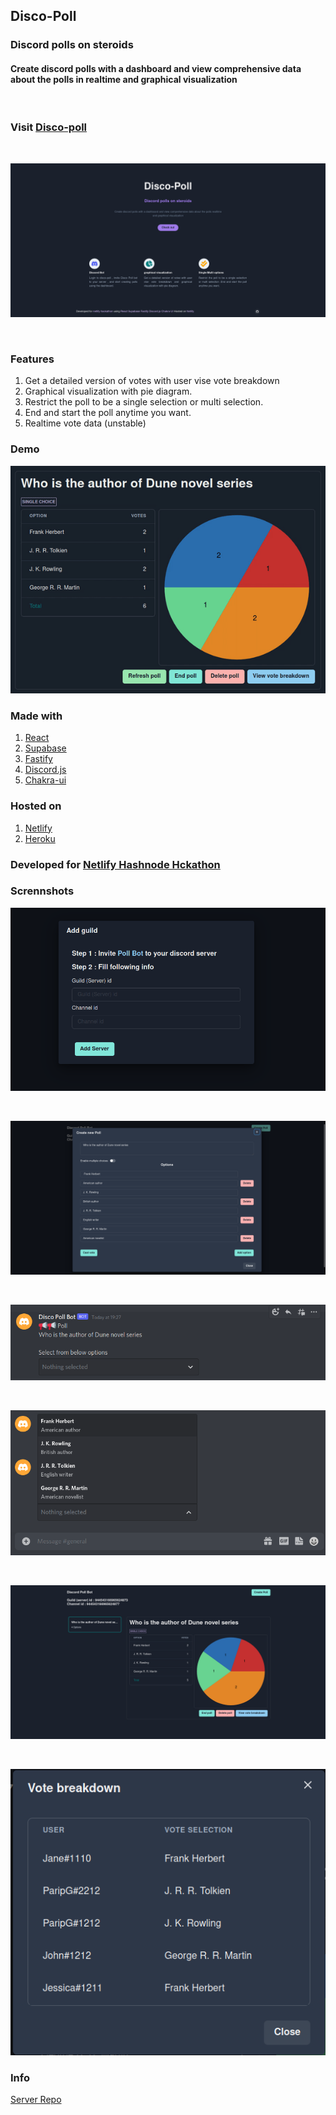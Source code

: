 ## Disco-Poll

### Discord polls on steroids

#### Create discord polls with a dashboard and view comprehensive data about the polls in realtime and graphical visualization

<br>

### Visit [Disco-poll](https://disco-poll.netlify.app/)

<br>

![Hero](images/hero.png)

<br>

### Features

1. Get a detailed version of votes with user vise vote breakdown
2. Graphical visualization with pie diagram.
3. Restrict the poll to be a single selection or multi selection.
4. End and start the poll anytime you want.
5. Realtime vote data (unstable)

### Demo

![Demo](images/pollgif.gif)

### Made with

1. [React](https://reactjs.org)
2. [Supabase](https://supabase.io)
3. [Fastify](https://www.fastify.io)
4. [Discord.js](https://discord.js.org)
5. [Chakra-ui](chakra-ui.com/)

### Hosted on

1. [Netlify](https://www.netlify.com)
2. [Heroku](https://heroku.com/)

### Developed for [Netlify Hashnode Hckathon](https://townhall.hashnode.com/netlify-hackathon)

### Scrennshots

![add guild modal](images/addguildmodal.png)

<br>

![add poll modal](images/addpoll.png)

<br>

![poll message](images/poll%20msg.png)

<br>

![poll options](images/options.png)

<br>

![dashbaord](images/dashboard1.png)

<br>

![vote breakdown](images/votebreakdown.png)

### Info

[Server Repo](https://github.com/RizkyRajitha/pollbotserver)
